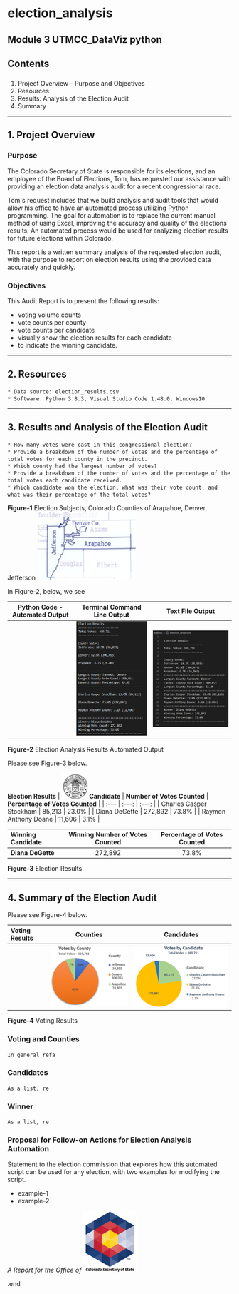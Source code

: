 # election_analysis
Module 3 UTMCC_DataViz python
---
## Contents

### 
  1. Project Overview - Purpose and Objectives
  2. Resources
  3. Results: Analysis of the Election Audit
  4. Summary 
---

## 1. Project Overview

### **Purpose**    

The Colorado Secretary of State is responsible for its elections, and an employee of the Board of Elections, Tom, has requested our assistance with providing an election data analysis audit for a recent congressional race. 

Tom's request includes that we build analysis and audit tools that would allow his office to have an automated process utilizing Python programming. The goal for automation is to replace the current manual method of using Excel, improving the accuracy and quality of the elections results. An automated process would be used for analyzing election results for future elections within Colorado.  

This report is a written summary analysis of the requested election audit, with the purpose to report on election results using the provided data accurately and quickly.  

### **Objectives**

This Audit Report is to present the following results:
  - voting volume counts 
  - vote counts per county 
  - vote counts per candidate
  - visually show the election results for each candidate
  - to indicate the winning candidate. 


---
## 2. Resources 

    * Data source: election_results.csv
    * Software: Python 3.8.3, Visual Studio Code 1.48.0, Windows10

---
## 3. Results and Analysis of the Election Audit

    * How many votes were cast in this congressional election?
    * Provide a breakdown of the number of votes and the percentage of total votes for each county in the precinct.
    * Which county had the largest number of votes?
    * Provide a breakdown of the number of votes and the percentage of the total votes each candidate received.
    * Which candidate won the election, what was their vote count, and what was their percentage of the total votes?


**Figure-1** Election Subjects, Colorado Counties of Arapahoe, Denver, Jefferson  ![counties_map.png](https://github.com/larrydodson/election_analysis/blob/master/resources/counties_map.png)


In Figure-2, below, we see 

| Python Code - Automated Output | **Terminal Command Line Output** | **Text File Output** |
| :---:        |     :---:      |          :---: |
|  | ![election_results_terminal.png](https://github.com/larrydodson/election_analysis/blob/master/resources/election_results_terminal.png) | ![election_results_txtfile.png](https://github.com/larrydodson/election_analysis/blob/master/resources/election_results_txtfile.png) |

**Figure-2** Election Analysis Results Automated Output



Please see Figure-3 below. 

**Election Results**
| ![COseal_1.png](https://github.com/larrydodson/election_analysis/blob/master/resources/COseal_1.png)  **Candidate** | **Number of Votes Counted** | **Percentage of Votes Counted** |
| :---       |     :---:      |          :---: |
| Charles Casper Stockham | 85,213 | 23.0% |
| Diana DeGette | 272,892 | 73.8% |
| Raymon Anthony Doane | 11,606 | 3.1% |

|  **Winning Candidate** | **Winning Number of Votes Counted** | **Percentage of Votes Counted** |
| :---         |     :---:      |          :---: |
| **Diana DeGette** | 272,892 | 73.8% |

**Figure-3** Election Results


---
## 4. Summary of the Election Audit 

  Please see Figure-4 below.
  
  | **Voting Results** | **Counties** | **Candidates** |
| :---         |     :---:      |          :---: |
|  | ![County_votes_pie.png](https://github.com/larrydodson/election_analysis/blob/master/resources/County_votes_pie.png) | ![Candidate_votes_pie.png](https://github.com/larrydodson/election_analysis/blob/master/resources/Candidate_votes_pie.png) |

**Figure-4** Voting Results
  
### Voting and Counties

    In general refa
  

### Candidates

    As a list, re



### Winner

    As a list, re


### Proposal for Follow-on Actions for Election Analysis Automation

  Statement to the election commission that explores how this automated script can be used for any election, with two examples for modifying the script.
  * example-1
  * example-2



  *A Report for the Office of*  ![SOS_CO_1.png](https://github.com/larrydodson/election_analysis/blob/master/resources/SOS_CO_1.png)
  
.end
